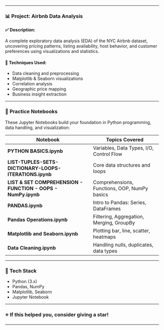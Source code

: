 
---

### 📊 **Project: Airbnb Data Analysis**


#### ✅ Description:

A complete exploratory data analysis (EDA) of the NYC Airbnb dataset, uncovering pricing patterns,
listing availability, host behavior, and customer preferences using visualizations and statistics.

#### 🔧 Techniques Used:

* Data cleaning and preprocessing
* Matplotlib & Seaborn visualizations
* Correlation analysis
* Geographic price mapping
* Business insight extraction

---

### 🧪 **Practice Notebooks**

These Jupyter Notebooks build your foundation in Python programming, data handling, and visualization:

| Notebook                                                     | Topics Covered                               |
| ------------------------------------------------------------ | -------------------------------------------- |
| **PYTHON BASICS.ipynb**                                      | Variables, Data Types, I/O, Control Flow     |
| **LIST-TUPLES-SETS-DICTIONARY-LOOPS-ITERATIONS.ipynb**       | Core data structures and loops               |
| **LIST & SET COMPREHENSION - FUNCTION - OOPS - NumPy.ipynb** | Comprehensions, Functions, OOP, NumPy basics |
| **PANDAS.ipynb**                                             | Intro to Pandas: Series, DataFrames          |
| **Pandas Operations.ipynb**                                  | Filtering, Aggregation, Merging, GroupBy     |
| **Matplotlib and Seaborn.ipynb**                             | Plotting bar, line, scatter, heatmaps        |
| **Data Cleaning.ipynb**                                      | Handling nulls, duplicates, data types       |

---

### 🧰 **Tech Stack**

* Python (3.x)
* Pandas, NumPy
* Matplotlib, Seaborn
* Jupyter Notebook
---

### ⭐ **If this helped you, consider giving a star!**

---
